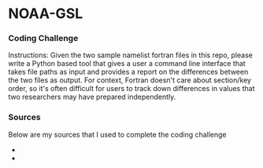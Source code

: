 # NOAA-GSL

### Coding Challenge

Instructions:
Given the two sample namelist fortran files in this repo, please write a Python based tool that gives a user a command line interface that takes file paths as input and provides a report on the differences between the two files as output. For context, Fortran doesn't care about section/key order, so it's often difficult for users to track down differences in values that two researchers may have prepared independently. 


### Sources

Below are my sources that I used to complete the coding challenge

- 
- 
